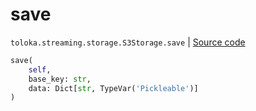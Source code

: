 # save
`toloka.streaming.storage.S3Storage.save` | [Source code](https://github.com/Toloka/toloka-kit/blob/v1.1.1/src/streaming/storage.py#L214)

```python
save(
    self,
    base_key: str,
    data: Dict[str, TypeVar('Pickleable')]
)
```

